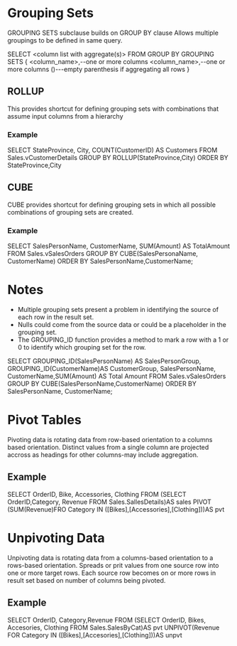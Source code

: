# Grouping Sets

GROUPING SETS subclause builds on GROUP BY clause
Allows multiple groupings to be defined in same query.

SELECT <column list with aggregate(s)>
FROM <source>
GROUP BY
GROUPING SETS
{
    <column_name>,--one or more columns
    <column_name>,--one or more columns
    ()---empty parenthesis if aggregating all rows
}

## ROLLUP

This provides shortcut for defining grouping sets with combinations that assume input columns from a hierarchy

### Example
SELECT StateProvince, City, COUNT(CustomerID) AS Customers
FROM Sales.vCustomerDetails
GROUP BY ROLLUP(StateProvince,City)
ORDER BY StateProvince,City

## CUBE
CUBE provides shortcut for defining grouping sets in which all possible combinations of grouping sets are created.

### Example
SELECT SalesPersonName, CustomerName, SUM(Amount) AS TotalAmount
FROM Sales.vSalesOrders
GROUP BY CUBE(SalesPersonaName, CustomerName)
ORDER BY SalesPersonName,CustomerName;

# Notes
- Multiple grouping sets present a problem in identifying the source of each row in the result set.
- Nulls could come from the source data or could be a placeholder in the grouping set.
- The GROUPING_ID function provides a method to mark a row with a 1 or 0 to identify which grouping set for the row.

SELECT GROUPING_ID(SalesPersonName) AS SalesPersonGroup,
       GROUPING_ID(CustomerName)AS CustomerGroup,
       SalesPersonName, CustomerName,SUM(Amount) AS Total Amount
FROM Sales.vSalesOrders
GROUP BY CUBE(SalesPersonName,CustomerName)
ORDER BY SalesPersonName, CustomerName;

# Pivot Tables

Pivoting data is rotating data from row-based orientation to a columns based orientation. Distinct values from a single column are projected accross as headings for other columns-may include aggregation.

## Example
SELECT OrderID, Bike, Accessories, Clothing
FROM
    (SELECT OrderID,Category, Revenue FROM Sales.SallesDetails)AS sales
PIVOT (SUM(Revenue)FRO Category IN ([Bikes],[Accessories],[Clothing]))AS pvt

# Unpivoting Data

Unpivoting data is rotating data from a columns-based orientation to a rows-based orientation. Spreads or prit values from one source row into one or more target rows. Each source row becomes on or more rows in result set based on number of columns being pivoted.

## Example
SELECT OrderID, Category,Revenue
FROM
    (SELECT OrderID, Bikes, Accesories, Clothing FROM Sales.SalesByCat)AS pvt
UNPIVOT(Revenue FOR Category IN ([Bikes],[Accesories],[Clothing]))AS unpvt